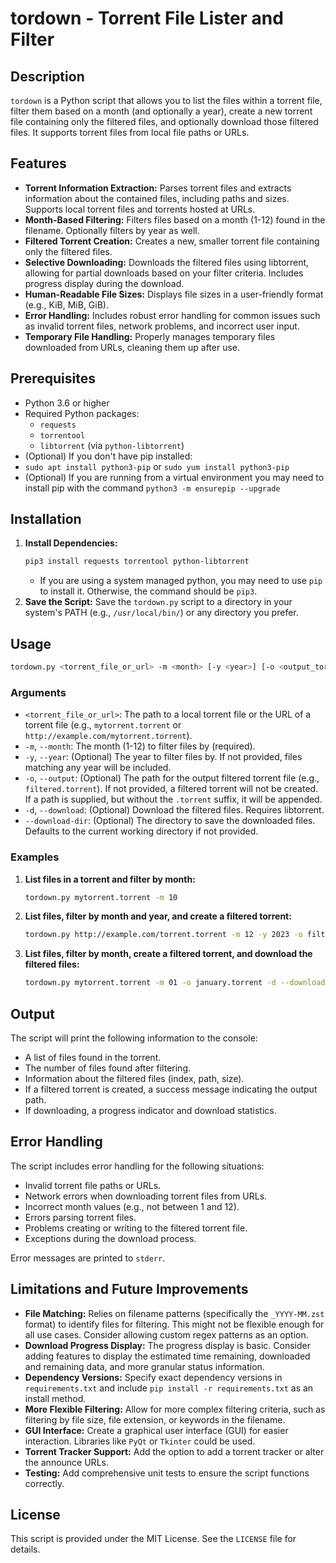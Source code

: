 # tordown - Torrent File Lister and Filter

## Description

`tordown` is a Python script that allows you to list the files within a torrent file, filter them based on a month (and optionally a year), create a new torrent file containing only the filtered files, and optionally download those filtered files.  It supports torrent files from local file paths or URLs.

## Features

*   **Torrent Information Extraction:**  Parses torrent files and extracts information about the contained files, including paths and sizes. Supports local torrent files and torrents hosted at URLs.
*   **Month-Based Filtering:** Filters files based on a month (1-12) found in the filename.  Optionally filters by year as well.
*   **Filtered Torrent Creation:** Creates a new, smaller torrent file containing only the filtered files.
*   **Selective Downloading:** Downloads the filtered files using libtorrent, allowing for partial downloads based on your filter criteria.  Includes progress display during the download.
*   **Human-Readable File Sizes:**  Displays file sizes in a user-friendly format (e.g., KiB, MiB, GiB).
*   **Error Handling:** Includes robust error handling for common issues such as invalid torrent files, network problems, and incorrect user input.
*   **Temporary File Handling:** Properly manages temporary files downloaded from URLs, cleaning them up after use.

## Prerequisites

*   Python 3.6 or higher
*   Required Python packages:
    *   `requests`
    *   `torrentool`
    *   `libtorrent` (via `python-libtorrent`)
*   (Optional)  If you don't have pip installed:
   * `sudo apt install python3-pip` or `sudo yum install python3-pip`
*   (Optional)  If you are running from a virtual environment you may need to install pip with the command `python3 -m ensurepip --upgrade`

## Installation

1.  **Install Dependencies:**
    ```bash
    pip3 install requests torrentool python-libtorrent
    ```
    *   If you are using a system managed python, you may need to use `pip` to install it.  Otherwise, the command should be `pip3`.
2.  **Save the Script:** Save the `tordown.py` script to a directory in your system's PATH (e.g., `/usr/local/bin/`) or any directory you prefer.

## Usage

```bash
tordown.py <torrent_file_or_url> -m <month> [-y <year>] [-o <output_torrent_path>] [-d] [--download-dir <download_directory>]
```

### Arguments

*   `<torrent_file_or_url>`: The path to a local torrent file or the URL of a torrent file (e.g., `mytorrent.torrent` or `http://example.com/mytorrent.torrent`).
*   `-m`, `--month`: The month (1-12) to filter files by (required).
*   `-y`, `--year`: (Optional) The year to filter files by. If not provided, files matching any year will be included.
*   `-o`, `--output`: (Optional) The path for the output filtered torrent file (e.g., `filtered.torrent`). If not provided, a filtered torrent will not be created.  If a path is supplied, but without the `.torrent` suffix, it will be appended.
*   `-d`, `--download`: (Optional) Download the filtered files.  Requires libtorrent.
*   `--download-dir`: (Optional) The directory to save the downloaded files.  Defaults to the current working directory if not provided.

### Examples

1.  **List files in a torrent and filter by month:**

    ```bash
    tordown.py mytorrent.torrent -m 10
    ```

2.  **List files, filter by month and year, and create a filtered torrent:**

    ```bash
    tordown.py http://example.com/torrent.torrent -m 12 -y 2023 -o filtered_2023_12.torrent
    ```

3.  **List files, filter by month, create a filtered torrent, and download the filtered files:**

    ```bash
    tordown.py mytorrent.torrent -m 01 -o january.torrent -d --download-dir /home/user/downloads
    ```

## Output

The script will print the following information to the console:

*   A list of files found in the torrent.
*   The number of files found after filtering.
*   Information about the filtered files (index, path, size).
*   If a filtered torrent is created, a success message indicating the output path.
*   If downloading, a progress indicator and download statistics.

## Error Handling

The script includes error handling for the following situations:

*   Invalid torrent file paths or URLs.
*   Network errors when downloading torrent files from URLs.
*   Incorrect month values (e.g., not between 1 and 12).
*   Errors parsing torrent files.
*   Problems creating or writing to the filtered torrent file.
*   Exceptions during the download process.

Error messages are printed to `stderr`.

## Limitations and Future Improvements

*   **File Matching:** Relies on filename patterns (specifically the `_YYYY-MM.zst` format) to identify files for filtering. This might not be flexible enough for all use cases.  Consider allowing custom regex patterns as an option.
*   **Download Progress Display:** The progress display is basic.  Consider adding features to display the estimated time remaining, downloaded and remaining data, and more granular status information.
*   **Dependency Versions:** Specify exact dependency versions in `requirements.txt` and include `pip install -r requirements.txt` as an install method.
*   **More Flexible Filtering:**  Allow for more complex filtering criteria, such as filtering by file size, file extension, or keywords in the filename.
*   **GUI Interface:** Create a graphical user interface (GUI) for easier interaction.  Libraries like `PyQt` or `Tkinter` could be used.
*   **Torrent Tracker Support:** Add the option to add a torrent tracker or alter the announce URLs.
*   **Testing:** Add comprehensive unit tests to ensure the script functions correctly.

## License

This script is provided under the MIT License. See the `LICENSE` file for details.
